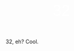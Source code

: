 <a href="http://www.justsayhi.com/bb/fight5" style="display: block; background: url(http://assets.justsayhi.com/badges/828/88/fight5.ly5us1fqq0.jpg) no-repeat; width: 296px; height: 84px; font-family: Arial, sans-serif; font-size: 42px; color: #fff; text-decoration: none; text-align: center; padding-top: 145px;">32</a>

32, eh?  Cool.